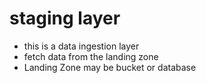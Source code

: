 # staging layer 
- this is a data ingestion layer
- fetch data from the landing zone 
- Landing Zone may be bucket or database 